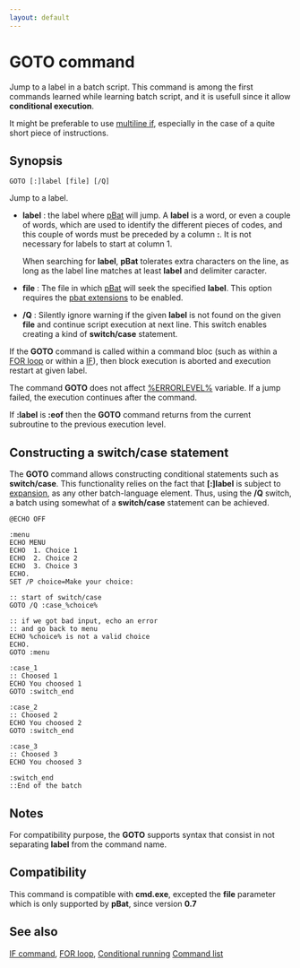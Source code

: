 ```yaml
---
layout: default
---
```

# GOTO command #

Jump to a label in a batch script. This command is among the first commands 
learned while learning batch script, and it is usefull since it allow 
**conditional execution**.

It might be preferable to use [multiline if](if), especially in the case of a 
quite short piece of instructions.

## Synopsis ##

    GOTO [:]label [file] [/Q]

Jump to a label.

* **label** : the label where [pBat](pbat) will jump. A **label** is a word, 
  or even a couple of words, which are used to identify the different pieces 
  of codes, and this couple of words must be preceded by a column **:**. It is 
  not necessary for labels to start at column 1.

  When searching for **label**, **pBat** tolerates extra characters on the 
  line, as long as the label line matches at least **label** and delimiter 
  caracter.

* **file** : The file in which [pBat](pbat) will seek the specified 
  **label**. This option requires the [pbat extensions](spec/ext) to be 
  enabled.

* **/Q** : Silently ignore warning if the given **label** is not found on the 
  given **file** and continue script execution at next line. This switch 
  enables creating a kind of **switch/case** statement.

If the **GOTO** command is called within a command bloc \(such as within a 
[FOR loop](for) or within a [IF](if)\), then block execution is aborted and 
execution restart at given label.

The command **GOTO** does not affect [%ERRORLEVEL%](errorlevel) variable. If a 
jump failed, the execution continues after the command.

If **:label** is **:eof** then the **GOTO** command returns from the current 
subroutine to the previous execution level.

## Constructing a switch/case statement ##

The **GOTO** command allows constructing conditional statements such as 
**switch/case**. This functionality relies on the fact that **\[:\]label** is 
subject to [expansion](spec/exp), as any other batch-language element. Thus, 
using the **/Q** switch, a batch using somewhat of a **switch/case** statement 
can be achieved.

    @ECHO OFF
    
    :menu
    ECHO MENU
    ECHO  1. Choice 1
    ECHO  2. Choice 2
    ECHO  3. Choice 3
    ECHO.
    SET /P choice=Make your choice:
    
    :: start of switch/case
    GOTO /Q :case_%choice%
    
    :: if we got bad input, echo an error
    :: and go back to menu
    ECHO %choice% is not a valid choice
    ECHO.
    GOTO :menu
    
    :case_1
    :: Choosed 1
    ECHO You choosed 1
    GOTO :switch_end
    
    :case_2
    :: Choosed 2
    ECHO You choosed 2
    GOTO :switch_end
    
    :case_3
    :: Choosed 3
    ECHO You choosed 3
    
    :switch_end
    ::End of the batch
    

## Notes ##

For compatibility purpose, the **GOTO** supports syntax that consist in not 
separating **label** from the command name.

## Compatibility ##

This command is compatible with **cmd.exe**, excepted the **file** parameter 
which is only supported by **pBat**, since version **0.7**

## See also ##

[IF command](if), [FOR loop](for), [Conditional running](spec/cond) [Command 
list](commands) 

